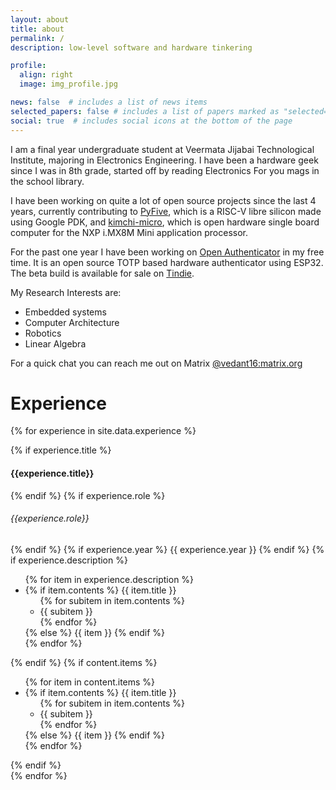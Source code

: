 ```yaml
---
layout: about
title: about
permalink: /
description: low-level software and hardware tinkering

profile:
  align: right
  image: img_profile.jpg

news: false  # includes a list of news items
selected_papers: false # includes a list of papers marked as "selected={true}"
social: true  # includes social icons at the bottom of the page
---
```


I am a final year undergraduate student at Veermata Jijabai Technological Institute, majoring in Electronics Engineering. 
I have been a hardware geek since I was in 8th grade, started off by reading Electronics For you mags in the school library.

I have been working on quite a lot of open source projects since the last 4 years, currently contributing to [PyFive](https://github.com/PyFive-RISC-V), which is a RISC-V libre silicon made using Google PDK, and [kimchi-micro](https://groupgets.com/manufacturers/getlab/products/kimchi-micro), which is open hardware single board computer for the NXP i.MX8M Mini application processor.

For the past one year I have been working on [Open Authenticator](https://open-authenticator.github.io/) in my free time. It is an open source TOTP based hardware authenticator using ESP32. The beta build is available for sale on [Tindie](https://www.tindie.com/products/vedantvp16/open-authenticator-beta-build/).

My Research Interests are:
* Embedded systems
* Computer Architecture
* Robotics
* Linear Algebra

For a quick chat you can reach me out on Matrix [@vedant16:matrix.org](https://matrix.to/#/@vedant16:matrix.org)

# Experience

{% for experience in site.data.experience %}
<div>
    {% if experience.title %}
    <h4 class="title font-weight-bold">{{experience.title}}</h4>
    {% endif %}
    {% if experience.role %}
    <h6 class="title font-weight-bold">{{experience.role}}</h6>
    {% endif %}
    {% if experience.year %}
    <span class="badge bg-dark font-weight-bold">
        {{ experience.year }}
    </span>
    {% endif %}
    {% if experience.description %}
        <ul class="items">
            {% for item in experience.description %}
                <li>
                    {% if item.contents %}
                        <span class="item-title">{{ item.title }}</span>
                        <ul class="subitems">
                        {% for subitem in item.contents %}
                            <li><span class="subitem">{{ subitem }}</span></li>
                        {% endfor %}
                        </ul>
                    {% else %}
                        <span class="item">{{ item }}</span>
                    {% endif %}
                </li>
            {% endfor %}
        </ul>
    {% endif %}
    {% if content.items %}
        <ul class="items">
            {% for item in content.items %}
                <li>
                    {% if item.contents %}
                        <span class="item-title">{{ item.title }}</span>
                        <ul class="subitems">
                        {% for subitem in item.contents %}
                            <li><span class="subitem">{{ subitem }}</span></li>
                        {% endfor %}
                        </ul>
                    {% else %}
                        <span class="item">{{ item }}</span>
                    {% endif %}
                </li>
            {% endfor %}
        </ul>
    {% endif %}
</div>
{% endfor %}